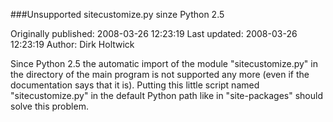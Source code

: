 ###Unsupported sitecustomize.py sinze Python 2.5

Originally published: 2008-03-26 12:23:19
Last updated: 2008-03-26 12:23:19
Author: Dirk Holtwick

Since Python 2.5 the automatic import of the module "sitecustomize.py" in the directory of the main program is not supported any more (even if the documentation says that it is). Putting this little script named "sitecustomize.py" in the default Python path like in "site-packages" should solve this problem.